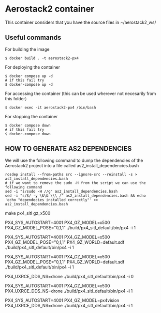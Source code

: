 # Aerostack2 container

This container considers that you have the source files in ~/aerostack2_ws/

## Useful commands

For building the image

```
$ docker build . -t aerostack2-px4
```

For deploying the container
```
$ docker compose up -d 
# if this fail try 
$ docker-compose up -d 
```

For accessing the container (this can be used wherever not necesarily from this folder)

```
$ docker exec -it aerostack2-px4 /bin/bash
```

For stopping the container
```
$ docker compose down
# if this fail try 
$ docker-compose down
```


## HOW TO GENERATE AS2 DEPENDENCIES

We will use the following command to dump the dependencies of the Aerostack2 project into a file called as2_install_dependencies.bash

```
rosdep install --from-paths src --ignore-src --reinstall -s > as2_install_dependencies.bash
# if we want to remove the sudo -H from the script we can use the following command
sed -i "s/sudo -H //g" as2_install_dependencies.bash 
sed -i "s/$/ -y \&\& \\\ /" as2_install_dependencies.bash && echo 'echo "dependecies installed correctly"' >> as2_install_dependencies.bash 
```

make px4_sitl gz_x500

PX4_SYS_AUTOSTART=4001 PX4_GZ_MODEL=x500 PX4_GZ_MODEL_POSE="0,1,1" ./build/px4_sitl_default/bin/px4 -i 1

PX4_SYS_AUTOSTART=4001 PX4_GZ_MODEL=x500 PX4_GZ_MODEL_POSE="0,1,1" PX4_GZ_WORLD=default.sdf ./build/px4_sitl_default/bin/px4 -i 1


PX4_SYS_AUTOSTART=4001 PX4_GZ_MODEL=x500 PX4_GZ_MODEL_POSE="0,1,1" PX4_GZ_WORLD=default.sdf ./build/px4_sitl_default/bin/px4 -i 1

PX4_UXRCE_DDS_NS=drone ./build/px4_sitl_default/bin/px4 -i 0


PX4_SYS_AUTOSTART=4001 PX4_GZ_MODEL=x500 PX4_UXRCE_DDS_NS=drone ./build/px4_sitl_default/bin/px4 -i 1

PX4_SYS_AUTOSTART=4001 PX4_GZ_MODEL=px4vision PX4_UXRCE_DDS_NS=drone ./build/px4_sitl_default/bin/px4 -i 1
